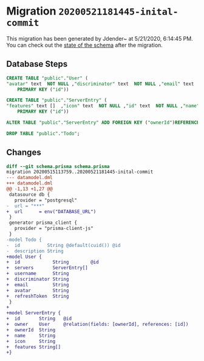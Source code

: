 # Migration `20200521181445-inital-commit`

This migration has been generated by Jdender~ at 5/21/2020, 6:14:45 PM.
You can check out the [state of the schema](./schema.prisma) after the migration.

## Database Steps

```sql
CREATE TABLE "public"."User" (
"avatar" text  NOT NULL ,"discriminator" text  NOT NULL ,"email" text  NOT NULL ,"id" text  NOT NULL ,"refreshToken" text  NOT NULL ,"username" text  NOT NULL ,
    PRIMARY KEY ("id"))

CREATE TABLE "public"."ServerEntry" (
"features" text []  ,"icon" text  NOT NULL ,"id" text  NOT NULL ,"name" text  NOT NULL ,"ownerId" text  NOT NULL ,
    PRIMARY KEY ("id"))

ALTER TABLE "public"."ServerEntry" ADD FOREIGN KEY ("ownerId")REFERENCES "public"."User"("id") ON DELETE CASCADE  ON UPDATE CASCADE

DROP TABLE "public"."Todo";
```

## Changes

```diff
diff --git schema.prisma schema.prisma
migration 20200515113759..20200521181445-inital-commit
--- datamodel.dml
+++ datamodel.dml
@@ -1,13 +1,27 @@
 datasource db {
   provider = "postgresql"
-  url = "***"
+  url      = env("DATABASE_URL")
 }
 generator prisma_client {
   provider = "prisma-client-js"
 }
-model Todo {
-  id          String @default(cuid()) @id
-  description String
+model User {
+  id            String        @id
+  servers       ServerEntry[]
+  username      String
+  discriminator String
+  email         String
+  avatar        String
+  refreshToken  String
 }
+
+model ServerEntry {
+  id       String   @id
+  owner    User     @relation(fields: [ownerId], references: [id])
+  ownerId  String
+  name     String
+  icon     String
+  features String[]
+}
```


